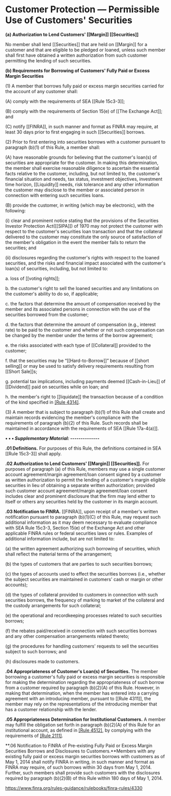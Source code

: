 # Customer Protection — Permissible Use of Customers' Securities

**(a) Authorization to Lend Customers' [[Margin]] [[Securities]]**

No member shall lend [[Securities]] that are held on [[Margin]] for a customer and that are eligible to be pledged or loaned, unless such member shall first have obtained a written authorization from such customer permitting the lending of such securities.

**(b) Requirements for Borrowing of Customers' Fully Paid or Excess Margin Securities**

(1) A member that borrows fully paid or excess margin securities carried for the account of any customer shall:

(A) comply with the requirements of SEA [[Rule 15c3-3]];

(B) comply with the requirements of Section 15(e) of [[The Exchange Act]]; and

(C) notify [[FINRA]], in such manner and format as FINRA may require, at least 30 days prior to first engaging in such [[Securities]] borrows.

(2) Prior to first entering into securities borrows with a customer pursuant to paragraph (b)(1) of this Rule, a member shall:

(A) have reasonable grounds for believing that the customer's loan(s) of securities are appropriate for the customer. In making this determination, the member shall exercise reasonable diligence to ascertain the essential facts relative to the customer, including, but not limited to, the customer's financial situation and needs, tax status, investment objectives, investment time horizon, [[Liquidity]] needs, risk tolerance and any other information the customer may disclose to the member or associated person in connection with entering such securities loans.

(B) provide the customer, in writing (which may be electronic), with the following:

(i) clear and prominent notice stating that the provisions of the Securities Investor Protection Act([[SIPA]]) of 1970 may not protect the customer with respect to the customer's securities loan transaction and that the collateral delivered to the customer may constitute the only source of satisfaction of the member's obligation in the event the member fails to return the securities; and

(ii) disclosures regarding the customer's rights with respect to the loaned securities, and the risks and financial impact associated with the customer's loan(s) of securities, including, but not limited to:

a. loss of [[voting rights]];

b. the customer's right to sell the loaned securities and any limitations on the customer's ability to do so, if applicable;

c. the factors that determine the amount of compensation received by the member and its associated persons in connection with the use of the securities borrowed from the customer;

d. the factors that determine the amount of compensation (e.g., interest rate) to be paid to the customer and whether or not such compensation can be changed by the member under the terms of the borrow agreement;

e. the risks associated with each type of [[Collateral]] provided to the customer;

f. that the securities may be “[[Hard-to-Borrow]]” because of [[short selling]] or may be used to satisfy delivery requirements resulting from [[Short Sale]]s;

g. potential tax implications, including payments deemed [[Cash-in-Lieu]] of [[Dividend]] paid on securities while on loan; and

h. the member's right to [[liquidate]] the transaction because of a condition of the kind specified in [[Rule 4314]](b).

(3) A member that is subject to paragraph (b)(1) of this Rule shall create and maintain records evidencing the member's compliance with the requirements of paragraph (b)(2) of this Rule. Such records shall be maintained in accordance with the requirements of SEA [[Rule 17a-4(a)]].

**• • • _Supplementary Material:_ --------------**

**.01 Definitions.** For purposes of this Rule, the definitions contained in SEA [[Rule 15c3-3]] shall apply.

**.02 Authorization to Lend Customers' [[Margin]] [[Securities]].** For purposes of paragraph (a) of this Rule, members may use a single customer account agreement/margin agreement/loan consent signed by a customer as written authorization to permit the lending of a customer's margin eligible securities in lieu of obtaining a separate written authorization; provided such customer account agreement/margin agreement/loan consent includes clear and prominent disclosure that the firm may lend either to itself or others any securities held by the customer in its margin account.

**.03 Notification to FINRA.** [[FINRA]], upon receipt of a member's written notification pursuant to paragraph (b)(1)(C) of this Rule, may request such additional information as it may deem necessary to evaluate compliance with SEA Rule 15c3-3, Section 15(e) of the Exchange Act and other applicable FINRA rules or federal securities laws or rules. Examples of additional information include, but are not limited to:

(a) the written agreement authorizing such borrowing of securities, which shall reflect the material terms of the arrangement;

(b) the types of customers that are parties to such securities borrows;

(c) the types of accounts used to effect the securities borrows (i.e., whether the subject securities are maintained in customers' cash or margin or other accounts);

(d) the types of collateral provided to customers in connection with such securities borrows, the frequency of marking to market of the collateral and the custody arrangements for such collateral;

(e) the operational and recordkeeping processes related to such securities borrows;

(f) the rebates paid/received in connection with such securities borrows and any other compensation arrangements related thereto;

(g) the procedures for handling customers' requests to sell the securities subject to such borrows; and

(h) disclosures made to customers.

**.04 Appropriateness of Customer's Loan(s) of Securities.** The member borrowing a customer's fully paid or excess margin securities is responsible for making the determination regarding the appropriateness of such borrow from a customer required by paragraph (b)(2)(A) of this Rule. However, in making that determination, when the member has entered into a carrying agreement with an introducing member, pursuant to [[Rule 4311]], the member may rely on the representations of the introducing member that has a customer relationship with the lender.

**.05 Appropriateness Determination for Institutional Customers.** A member may fulfill the obligation set forth in paragraph (b)(2)(A) of this Rule for an institutional account, as defined in [[Rule 4512]](c), by complying with the requirements of [[Rule 2111]](b).

**.06 Notification to FINRA of Pre-existing Fully Paid or Excess Margin Securities Borrows and Disclosures to Customers.**Members with any existing fully paid or excess margin securities borrows with customers as of May 1, 2014 shall notify FINRA in writing, in such manner and format as FINRA may require, of such borrows within 30 days from May 1, 2014. Further, such members shall provide such customers with the disclosures required by paragraph (b)(2)(B) of this Rule within 180 days of May 1, 2014.

https://www.finra.org/rules-guidance/rulebooks/finra-rules/4330